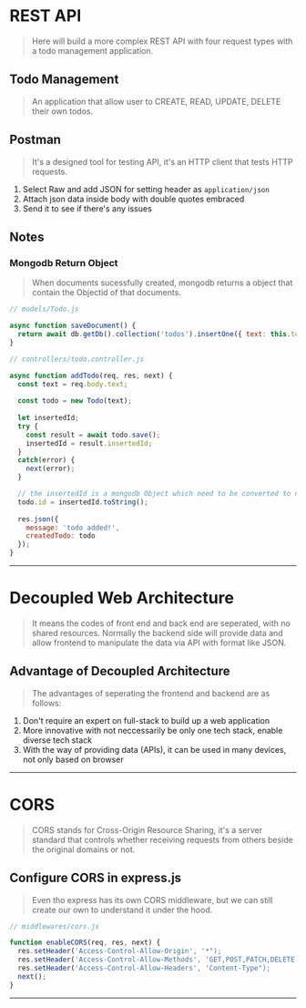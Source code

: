 # REST API
> Here will build a more complex REST API with four request types with a todo management application.

## Todo Management
> An application that allow user to CREATE, READ, UPDATE, DELETE their own todos.

## Postman
> It's a designed tool for testing API, it's an HTTP client that tests HTTP requests.
1. Select Raw and add JSON for setting header as `application/json`
2. Attach json data inside body with double quotes embraced
3. Send it to see if there's any issues

## Notes

### Mongodb Return Object
> When documents sucessfully created, mongodb returns a object that contain the Objectid of that documents.
```js
// models/Todo.js

async function saveDocument() {
  return await db.getDb().collection('todos').insertOne({ text: this.text });
}

// controllers/todo.controller.js

async function addTodo(req, res, next) {
  const text = req.body.text;
  
  const todo = new Todo(text);
  
  let insertedId;
  try {
    const result = await todo.save();
    insertedId = result.insertedId;
  }
  catch(error) {
    next(error);
  }

  // the insertedId is a mongodb Object which need to be converted to normal string.
  todo.id = insertedId.toString();
  
  res.json({
    message: 'todo added!',
    createdTodo: todo
  });
}

```

---

# Decoupled Web Architecture
> It means the codes of front end and back end are seperated, with no shared resources. Normally the backend side will provide data and allow frontend to manipulate the data via API with format like JSON.

## Advantage of Decoupled Architecture
> The advantages of seperating the frontend and backend are as follows:
1. Don't require an expert on full-stack to build up a web application
2. More innovative with not neccessarily be only one tech stack, enable diverse tech stack
3. With the way of providing data (APIs), it can be used in many devices, not only based on browser

---

# CORS
> CORS stands for Cross-Origin Resource Sharing, it's a server standard that controls whether receiving requests from others beside the original domains or not.
## Configure CORS in express.js
> Even tho express has its own CORS middleware, but we can still create our own to understand it under the hood.
```js
// middlewares/cors.js

function enableCORS(req, res, next) {
  res.setHeader('Access-Control-Allow-Origin', '*");
  res.setHeader('Access-Control-Allow-Methods', 'GET,POST,PATCH,DELETE,OPTIONS");
  res.setHeader('Access-Control-Allow-Headers', 'Content-Type");
  next();
}
```

---
